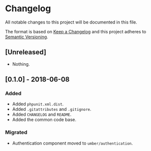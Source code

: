 # Changelog
All notable changes to this project will be documented in this file.

The format is based on [Keep a Changelog](http://keepachangelog.com/en/1.0.0/)
and this project adheres to [Semantic Versioning](http://semver.org/spec/v2.0.0.html).

## [Unreleased]

- Nothing.

## [0.1.0] - 2018-06-08

### Added
- Added `phpunit.xml.dist`.
- Added `.gitattributes` and `.gitignore`.
- Added `CHANGELOG` and `README`.
- Added the common code base.

### Migrated
- Authentication component moved to `umber/authentication`.
